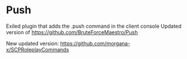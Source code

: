 # Push
Exiled plugin that adds the .push command in the client console
Updated version of https://github.com/BruteForceMaestro/Push

New updated version:
https://github.com/morgana-x/SCPRoleplayCommands
